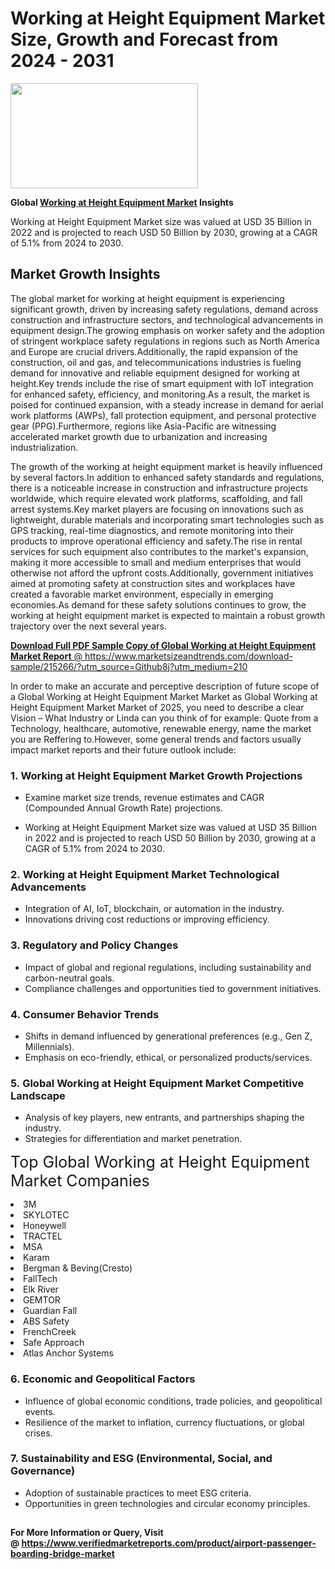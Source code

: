 <H1>Working at Height Equipment Market Size, Growth and Forecast from 2024 - 2031</H1><img class="aligncenter size-medium wp-image-584254" src="https://thirdeyenews.in/wp-content/uploads/2024/09/Global-Market-Research-300x168.jpeg" alt="" width="300" height="168" /><p><strong>Global&nbsp;<a href="https://www.marketsizeandtrends.com/download-sample/215266/?utm_source=Github8j?utm_medium=210">Working at Height Equipment Market</a> Insights</strong></p><p>Working at Height Equipment Market size was valued at USD 35 Billion in 2022 and is projected to reach USD 50 Billion by 2030, growing at a CAGR of 5.1% from 2024 to 2030.</p><p><h2>Market Growth Insights</h2> <p>The global market for working at height equipment is experiencing significant growth, driven by increasing safety regulations, demand across construction and infrastructure sectors, and technological advancements in equipment design.The growing emphasis on worker safety and the adoption of stringent workplace safety regulations in regions such as North America and Europe are crucial drivers.Additionally, the rapid expansion of the construction, oil and gas, and telecommunications industries is fueling demand for innovative and reliable equipment designed for working at height.Key trends include the rise of smart equipment with IoT integration for enhanced safety, efficiency, and monitoring.As a result, the market is poised for continued expansion, with a steady increase in demand for aerial work platforms (AWPs), fall protection equipment, and personal protective gear (PPG).Furthermore, regions like Asia-Pacific are witnessing accelerated market growth due to urbanization and increasing industrialization.</p> <p><a href="#"></a></p> <p>The growth of the working at height equipment market is heavily influenced by several factors.In addition to enhanced safety standards and regulations, there is a noticeable increase in construction and infrastructure projects worldwide, which require elevated work platforms, scaffolding, and fall arrest systems.Key market players are focusing on innovations such as lightweight, durable materials and incorporating smart technologies such as GPS tracking, real-time diagnostics, and remote monitoring into their products to improve operational efficiency and safety.The rise in rental services for such equipment also contributes to the market's expansion, making it more accessible to small and medium enterprises that would otherwise not afford the upfront costs.Additionally, government initiatives aimed at promoting safety at construction sites and workplaces have created a favorable market environment, especially in emerging economies.As demand for these safety solutions continues to grow, the working at height equipment market is expected to maintain a robust growth trajectory over the next several years.</p> <p><a href="#"></p><p><span class=""><strong>Download Full PDF Sample Copy of Global Working at Height Equipment Market Report</strong> @ <a href="https://www.marketsizeandtrends.com/download-sample/215266/?utm_source=Github8j?utm_medium=210" target="_blank">https://www.marketsizeandtrends.com/download-sample/215266/?utm_source=Github8j?utm_medium=210</a></span></p><p>In order to make an accurate and perceptive description of future scope of a Global&nbsp;Working at Height Equipment Market Market as Global&nbsp;Working at Height Equipment Market Market of 2025, you need to describe a clear Vision &ndash; What Industry or Linda can you think of for example: Quote from a Technology, healthcare, automotive, renewable energy, name the market you are Reffering to.However, some general trends and factors usually impact market reports and their future outlook include:</p><h3>1.&nbsp;<strong>Working at Height Equipment Market Growth Projections</strong></h3><ul><li>Examine market size trends, revenue estimates and CAGR (Compounded Annual Growth Rate) projections.</li><li><p>Working at Height Equipment Market size was valued at USD 35 Billion in 2022 and is projected to reach USD 50 Billion by 2030, growing at a CAGR of 5.1% from 2024 to 2030.</p></li></ul><h3>2.&nbsp;<strong>Working at Height Equipment Market Technological Advancements</strong></h3><ul><li>Integration of AI, IoT, blockchain, or automation in the industry.</li><li>Innovations driving cost reductions or improving efficiency.</li></ul><h3>3.&nbsp;<strong>Regulatory and Policy Changes</strong></h3><ul><li>Impact of global and regional regulations, including sustainability and carbon-neutral goals.</li><li>Compliance challenges and opportunities tied to government initiatives.</li></ul><h3>4.&nbsp;<strong>Consumer Behavior Trends</strong></h3><ul><li>Shifts in demand influenced by generational preferences (e.g., Gen Z, Millennials).</li><li>Emphasis on eco-friendly, ethical, or personalized products/services.</li></ul><h3>5.&nbsp;<strong>Global Working at Height Equipment Market Competitive Landscape</strong></h3><ul><li>Analysis of key players, new entrants, and partnerships shaping the industry.</li><li>Strategies for differentiation and market penetration.</li></ul><p data-pm-slice="1 1 []"><span style="color: inherit; font-family: inherit; font-size: 25px;">Top Global Working at Height Equipment Market Companies</span></p><div class="" data-test-id=""><p><li>3M</li><li> SKYLOTEC</li><li> Honeywell</li><li> TRACTEL</li><li> MSA</li><li> Karam</li><li> Bergman & Beving(Cresto)</li><li> FallTech</li><li> Elk River</li><li> GEMTOR</li><li> Guardian Fall</li><li> ABS Safety</li><li> FrenchCreek</li><li> Safe Approach</li><li> Atlas Anchor Systems</li></p></div><h3>6.&nbsp;<strong>Economic and Geopolitical Factors</strong></h3><ul><li>Influence of global economic conditions, trade policies, and geopolitical events.</li><li>Resilience of the market to inflation, currency fluctuations, or global crises.</li></ul><h3>7.&nbsp;<strong>Sustainability and ESG (Environmental, Social, and Governance)</strong></h3><ul><li>Adoption of sustainable practices to meet ESG criteria.</li><li>Opportunities in green technologies and circular economy principles.</li></ul><h2><strong style="font-size: 14px;">For More Information or Query, Visit @&nbsp;</strong><a style="background-color: #ffffff; font-size: 14px;" href="https://www.marketsizeandtrends.com/report/working-at-height-equipment-market/" target="_blank">https://www.verifiedmarketreports.com/product/airport-passenger-boarding-bridge-market</a></h2>